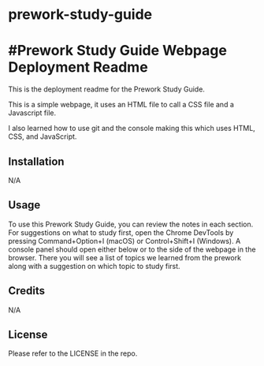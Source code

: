 # prework-study-guide


#Prework Study Guide Webpage Deployment Readme
===========================================================
This is the deployment readme for the Prework Study Guide. 

This is a simple webpage, it uses an HTML file to call a CSS file and a Javascript file. 

I also learned how to use git and the console making this which uses HTML, CSS, and JavaScript.

## Installation

N/A

## Usage

To use this Prework Study Guide, you can review the notes in each section. For suggestions on what to study first, open the Chrome DevTools by pressing Command+Option+I (macOS) or Control+Shift+I (Windows). A console panel should open either below or to the side of the webpage in the browser. There you will see a list of topics we learned from the prework along with a suggestion on which topic to study first.

## Credits

N/A

## License

Please refer to the LICENSE in the repo. 
